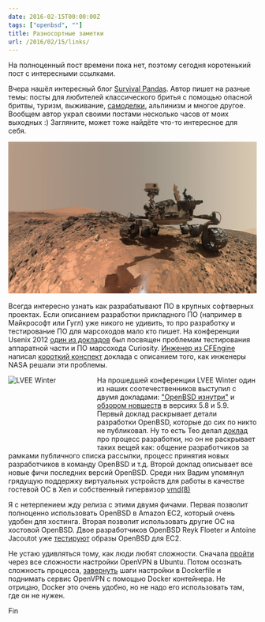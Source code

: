```yaml
---
date: 2016-02-15T00:00:00Z
tags: ["openbsd", ""]
title: Разносортные заметки
url: /2016/02/15/links/
---
```


На полноценный пост времени пока нет, поэтому сегодня коротенький пост с
интересными ссылками.

Вчера нашёл интересный блог [Survival Pandas](http://survivalpandas.blogspot.ru/).
Автор пишет на разные темы: посты для любителей классического бритья с помощью опасной бритвы,
туризм, выживание, [самоделки](http://survivalpandas.blogspot.ru/search/label/%D1%85%D1%8D%D0%BD%D0%B4%D0%BC%D1%8D%D0%B9%D0%B4), альпинизм и многое другое.
Вообщем автор украл своими постами несколько часов от моих выходных :)
Загляните, может тоже найдёте что-то интересное для себя.

<img src="/images/curiosity-selfie.jpg">

Всегда интересно узнать как разрабатывают ПО в крупных софтверных проектах.
Если описанием разработки прикладного ПО (например в Майкрософт или Гугл) уже
никого не удивить, то про разработку и тестирование ПО для марсоходов мало кто
пишет. На конференции Usenix 2012 [один из докладов](https://www.usenix.org/conference/hotdep12/workshop-program/presentation/holzmann)
был посвящен проблемам тестирования аппаратной части и ПО марсохода Curiosity.
[Инженер из CFEngine](https://twitter.com/atsaloli) написал [короткий конспект](http://www.verticalsysadmin.com/making_robust_software/)
доклада с описанием того, как инженеры NASA решали эти проблемы.

<img  style="float:left;" src="http://winter.lvee.org/uploads/image_upload/file/201/lvee_logo_winter_180x144_b.png" width="180" height="144" border="0" alt="LVEE Winter" title="LVEE Winter" /> На прошедшей конференции LVEE Winter один из наших соотечественников выступил с
двумя докладами: ["OpenBSD изнутри"](https://lvee.org/ru/abstracts/170) и
[обзором новшеств](https://lvee.org/ru/abstracts/175) в версиях 5.8 и 5.9.
Первый доклад раскрывает детали разработки OpenBSD, которые до сих по никто не
публиковал. Ну то есть Тео делал [доклад](http://www.openbsd.org/papers/asiabsdcon2009-release_engineering/) про процесс разработки, но он не раскрывает таких вещей как:
общение разработчиков за рамками публичного списка рассылки, процесс принятия новых разработчиков в команду OpenBSD и т.д. Второй доклад описывает все новые фичи последних версий OpenBSD. Среди них Вадим упомянул грядущую поддержку виртуальных устройств для работы в
качестве гостевой ОС в Xen и собственный гипервизор
[vmd(8)](http://www.openbsd.org/cgi-bin/man.cgi/OpenBSD-current/man8/vmd.8?query=vmd&sec=8)

Я с нетерпением жду релиза с этими двумя фичами.  Первая позволит полноценно
использовать OpenBSD в Amazon EC2, который очень удобен для хостинга. Вторая
позволит использовать другие ОС на хостовой OpenBSD. Двое разработчиков OpenBSD Reyk Floeter и Antoine Jacoutot уже [тестируют](http://blog.d2-si.fr/2016/02/15/openbsd-on-aws/) образы OpenBSD для EC2.

Не устаю удивляться тому, как люди любят сложности. Сначала
[пройти](http://www.juev.org/2013/09/29/openvpn/) через все сложности настройки
OpenVPN в Ubuntu. Потом осознать сложность процесса,
[завернуть](http://www.juev.org/2016/02/12/docker-vpn/) шаги настройки в
Dockerfile и поднимать сервис OpenVPN с помощью Docker контейнера. Не отрицаю, Docker
это очень удобно, но не надо его использовать там, где он не нужен.

Fin
